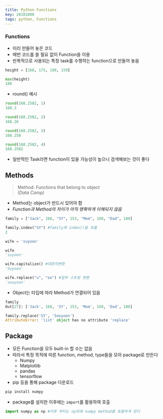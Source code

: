 ```yaml
---
title: Python Functions
key: 20181008
tags: python, Functions
---
```


### Functions
- 미리 만들어 놓은 코드
- 매번 코드를 쓸 필요 없이 Function을 이용
- 반복적으로 사용되는 특정 task를 수행하는 function으로 만들어 놓음

~~~python
height = [168, 175, 180, 159]

max(height)
180
~~~

- round() 예시

~~~python
round(168.2582, 1)
168.3

round(168.2582, 2)
168.26

round(168.2582, 3)
168.258

round(168.2582, 4)
168.2582
~~~

- 일반적인 Task라면 function이 있을 가능성이 높으니 검색해보는 것이 좋다

## Methods
> Method: Functions that belong to object <br>
> _(Data Camp)_

- Method는 object가 반드시 있어야 함
- _Function과 Method의 차이가 아직 명확하게 이해되지 않음_

~~~python
family = ["Jack", 168, "SY", 153, "Mom", 160, "Dad", 180]

family.index("SY") #family에 index()을 호출
2

~~~

~~~python
wife = 'suyoon'

wife
'suyoon'

wife.capitalize() #대문자변환
'Suyoon'

wife.replace("u", "oo") #일부 스트링 변환
'sooyoon'
~~~

- Object는 타입에 따라 Method가 연결되어 있음

~~~python
family
Out[27]: ['Jack', 168, 'SY', 153, 'Mom', 160, 'Dad', 180]

family.replace('SY', 'Sooyoon')
AttributeError: 'list' object has no attribute 'replace'
~~~

## Package
- 모든 Function을 모두 built-in 할 수는 없음
- 따라서 특정 목적에 따른 function, method, type들을 모아 package로 만든다
  - Numpy
  - Matplotlib
  - pandas
  - tensorflow
- pip 등을 통해 package 다운로드

~~~bash
pip install numpy
~~~

- package를 설치한 이후에는 `import`를 활용하여 호출

~~~python
import numpy as np #이후 부터는 np뒤에 numpy method를 호출하게 된다
~~~
